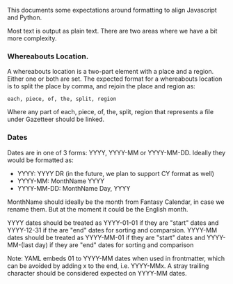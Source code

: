 This documents some expectations around formatting to align Javascript and Python.

Most text is output as plain text. There are two areas where we have a bit more complexity.

### Whereabouts Location.
A whereabouts location is a two-part element with a place and a region. Either one or both are set. The expected format for a whereabouts location is to split the place by comma, and rejoin the place and region as:
```
each, piece, of, the, split, region
```

Where any part of each, piece, of, the, split, region that represents a file under Gazetteer should be linked.

### Dates
Dates are in one of 3 forms: YYYY, YYYY-MM or YYYY-MM-DD. Ideally they would be formatted as:
* YYYY: YYYY DR (in the future, we plan to support CY format as well)
* YYYY-MM: MonthName YYYY
* YYYY-MM-DD: MonthName Day, YYYY

MonthName should ideally be the month from Fantasy Calendar, in case we rename them. But at the moment it could be the English month.

YYYY dates should be treated as YYYY-01-01 if they are "start" dates and YYYY-12-31 if the are "end" dates for sorting and comparsion.
YYYY-MM dates should be treated as YYYY-MM-01 if they are "start" dates and YYYY-MM-(last day) if they are "end" dates for sorting and comparison

Note: YAML embeds 01 to YYYY-MM dates when used in frontmatter, which can be avoided by adding x to the end, i.e. YYYY-MMx. A stray trailing character should be considered expected on YYYY-MM dates.